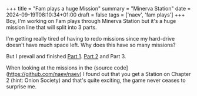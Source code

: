 +++
title = "Fam plays a huge Mission"
summary = "Minerva Station"
date = 2024-09-19T08:10:34+01:00
draft = false
tags = ['naev', 'fam plays']
+++
Boy, I'm working on Fam plays through Minerva Station but it's a huge mission line that will split into 3 parts.

I'm getting really tired of having to redo missions since my hard-drive doesn't have much space left. Why does this have so many missions?

But I prevail and finished [Part 1](https://www.youtube.com/watch?v=mY1b0gUF7rA&list=PLoa8A9b-8ZhFvQz0Lh-c6-4tFGsBeVg7z&index=9). [Part 2](https://www.youtube.com/watch?v=hN2xnSFrLKs&list=PLoa8A9b-8ZhFvQz0Lh-c6-4tFGsBeVg7z&index=10) and Part 3.

When looking at the missions in the {source code](https://github.com/naev/naev) I found out that you get a Station on Chapter 2 (hint: Onion Society) and that's quite exciting, the game never ceases to surprise me.
